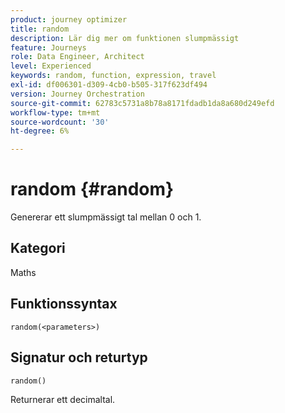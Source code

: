 ```yaml
---
product: journey optimizer
title: random
description: Lär dig mer om funktionen slumpmässigt
feature: Journeys
role: Data Engineer, Architect
level: Experienced
keywords: random, function, expression, travel
exl-id: df006301-d309-4cb0-b505-317f623df494
version: Journey Orchestration
source-git-commit: 62783c5731a8b78a8171fdadb1da8a680d249efd
workflow-type: tm+mt
source-wordcount: '30'
ht-degree: 6%

---
```


# random {#random}

Genererar ett slumpmässigt tal mellan 0 och 1.

## Kategori

Maths

## Funktionssyntax

`random(<parameters>)`

## Signatur och returtyp

`random()`

Returnerar ett decimaltal.

